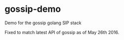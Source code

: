 gossip-demo
===========

Demo for the gossip golang SIP stack

Fixed to match latest API of gossip as of May 26th 2016.